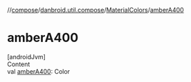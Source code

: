 //[compose](../../../index.md)/[danbroid.util.compose](../index.md)/[MaterialColors](index.md)/[amberA400](amber-a400.md)



# amberA400  
[androidJvm]  
Content  
val [amberA400](amber-a400.md): Color  



